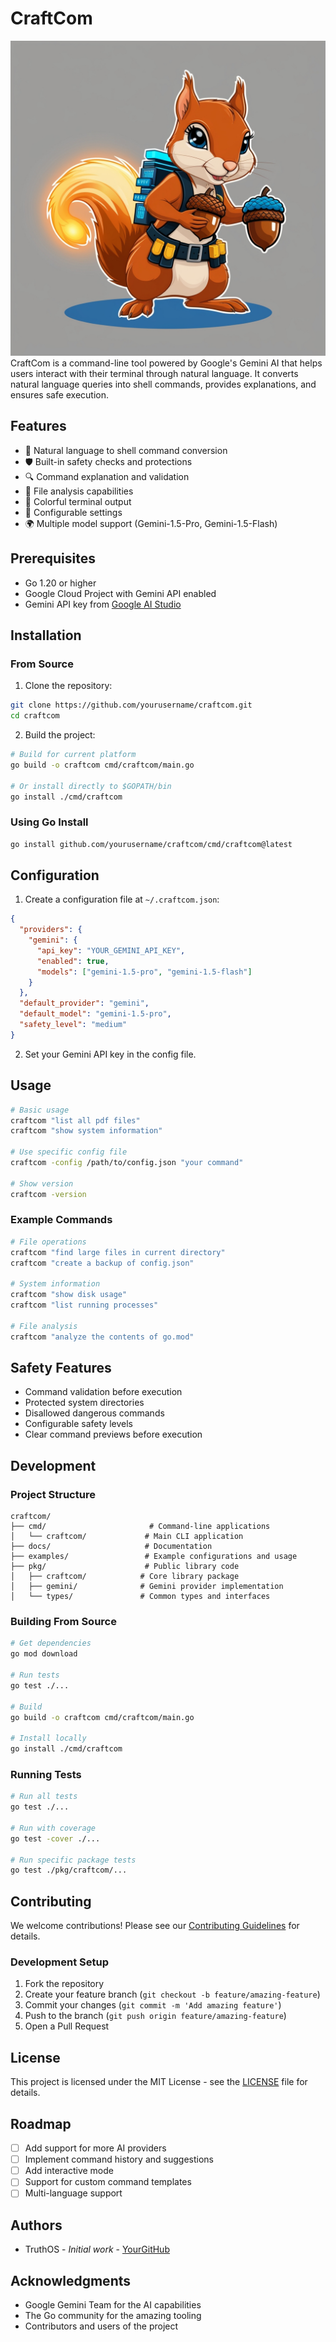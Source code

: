 # CraftCom
![](imgs/logo.jpg)
CraftCom is a command-line tool powered by Google's Gemini AI that helps users interact with their terminal through natural language. It converts natural language queries into shell commands, provides explanations, and ensures safe execution.

## Features

- 🤖 Natural language to shell command conversion
- 🛡️ Built-in safety checks and protections
- 🔍 Command explanation and validation
- 📁 File analysis capabilities
- 🎨 Colorful terminal output
- 🔧 Configurable settings
- 🌍 Multiple model support (Gemini-1.5-Pro, Gemini-1.5-Flash)

## Prerequisites

- Go 1.20 or higher
- Google Cloud Project with Gemini API enabled
- Gemini API key from [Google AI Studio](https://ai.google.dev/)

## Installation

### From Source

1. Clone the repository:
```bash
git clone https://github.com/yourusername/craftcom.git
cd craftcom
```

2. Build the project:
```bash
# Build for current platform
go build -o craftcom cmd/craftcom/main.go

# Or install directly to $GOPATH/bin
go install ./cmd/craftcom
```

### Using Go Install

```bash
go install github.com/yourusername/craftcom/cmd/craftcom@latest
```

## Configuration

1. Create a configuration file at `~/.craftcom.json`:
```json
{
  "providers": {
    "gemini": {
      "api_key": "YOUR_GEMINI_API_KEY",
      "enabled": true,
      "models": ["gemini-1.5-pro", "gemini-1.5-flash"]
    }
  },
  "default_provider": "gemini",
  "default_model": "gemini-1.5-pro",
  "safety_level": "medium"
}
```

2. Set your Gemini API key in the config file.

## Usage

```bash
# Basic usage
craftcom "list all pdf files"
craftcom "show system information"

# Use specific config file
craftcom -config /path/to/config.json "your command"

# Show version
craftcom -version
```

### Example Commands

```bash
# File operations
craftcom "find large files in current directory"
craftcom "create a backup of config.json"

# System information
craftcom "show disk usage"
craftcom "list running processes"

# File analysis
craftcom "analyze the contents of go.mod"
```

## Safety Features

- Command validation before execution
- Protected system directories
- Disallowed dangerous commands
- Configurable safety levels
- Clear command previews before execution

## Development

### Project Structure

```
craftcom/
├── cmd/                       # Command-line applications
│   └── craftcom/             # Main CLI application
├── docs/                     # Documentation
├── examples/                 # Example configurations and usage
├── pkg/                      # Public library code
│   ├── craftcom/            # Core library package
│   ├── gemini/              # Gemini provider implementation
│   └── types/               # Common types and interfaces
```

### Building From Source

```bash
# Get dependencies
go mod download

# Run tests
go test ./...

# Build
go build -o craftcom cmd/craftcom/main.go

# Install locally
go install ./cmd/craftcom
```

### Running Tests

```bash
# Run all tests
go test ./...

# Run with coverage
go test -cover ./...

# Run specific package tests
go test ./pkg/craftcom/...
```

## Contributing

We welcome contributions! Please see our [Contributing Guidelines](docs/CONTRIBUTING.md) for details.

### Development Setup

1. Fork the repository
2. Create your feature branch (`git checkout -b feature/amazing-feature`)
3. Commit your changes (`git commit -m 'Add amazing feature'`)
4. Push to the branch (`git push origin feature/amazing-feature`)
5. Open a Pull Request

## License

This project is licensed under the MIT License - see the [LICENSE](LICENSE) file for details.

## Roadmap

- [ ] Add support for more AI providers
- [ ] Implement command history and suggestions
- [ ] Add interactive mode
- [ ] Support for custom command templates
- [ ] Multi-language support

## Authors

- TruthOS - *Initial work* - [YourGitHub](https://github.com/yourusername)

## Acknowledgments

- Google Gemini Team for the AI capabilities
- The Go community for the amazing tooling
- Contributors and users of the project